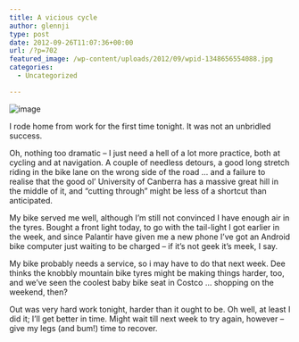 ```yaml
---
title: A vicious cycle
author: glennji
type: post
date: 2012-09-26T11:07:36+00:00
url: /?p=702
featured_image: /wp-content/uploads/2012/09/wpid-1348656554088.jpg
categories:
  - Uncategorized

---
```

<img class="alignright" title="1348656554088.jpg" alt="image" src="/wp-content/uploads/2012/09/wpid-1348656554088.jpg" />
  
I rode home from work for the first time tonight. It was not an unbridled success.
  
Oh, nothing too dramatic &#8211; I just need a hell of a lot more practice, both at cycling and at navigation. A couple of needless detours, a good long stretch riding in the bike lane on the wrong side of the road &#8230; and a failure to realise that the good ol&#8217; University of Canberra has a massive great hill in the middle of it, and &#8220;cutting through&#8221; might be less of a shortcut than anticipated.
  
My bike served me well, although I&#8217;m still not convinced I have enough air in the tyres. Bought a front light today, to go with the tail-light I got earlier in the week, and since Palantir have given me a new phone I&#8217;ve got an Android bike computer just waiting to be charged &#8211; if it&#8217;s not geek it&#8217;s meek, I say.
  
My bike probably needs a service, so i may have to do that next week. Dee thinks the knobbly mountain bike tyres might be making things harder, too, and we&#8217;ve seen the coolest baby bike seat in Costco &#8230; shopping on the weekend, then?
  
Out was very hard work tonight, harder than it ought to be. Oh well, at least I did it; I&#8217;ll get better in time. Might wait till next week to try again, however &#8211; give my legs (and bum!) time to recover.
